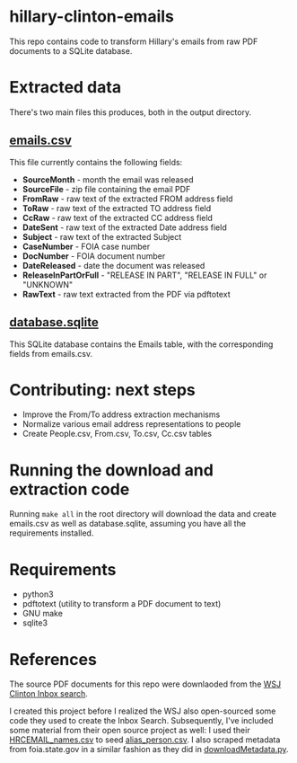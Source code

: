 # hillary-clinton-emails

This repo contains code to transform Hillary's emails from raw PDF documents to a SQLite database.

# Extracted data

There's two main files this produces, both in the output directory.

## [emails.csv](https://github.com/benhamner/hillary-clinton-emails/blob/master/output/emails.csv)

This file currently contains the following fields:

 - **SourceMonth** - month the email was released
 - **SourceFile** - zip file containing the email PDF
 - **FromRaw** - raw text of the extracted FROM address field
 - **ToRaw** - raw text of the extracted TO address field
 - **CcRaw** - raw text of the extracted CC address field
 - **DateSent** - raw text of the extracted Date address field
 - **Subject** - raw text of the extracted Subject
 - **CaseNumber** - FOIA case number
 - **DocNumber** - FOIA document number
 - **DateReleased** - date the document was released
 - **ReleaseInPartOrFull** - "RELEASE IN PART", "RELEASE IN FULL" or "UNKNOWN"
 - **RawText** - raw text extracted from the PDF via pdftotext

## [database.sqlite](https://github.com/benhamner/hillary-clinton-emails/blob/master/output/database.sqlite)

This SQLite database contains the Emails table, with the corresponding fields from emails.csv.

# Contributing: next steps

 - Improve the From/To address extraction mechanisms
 - Normalize various email address representations to people
 - Create People.csv, From.csv, To.csv, Cc.csv tables

# Running the download and extraction code

Running `make all` in the root directory will download the data and create emails.csv as well as database.sqlite, assuming you have all the requirements installed.

# Requirements

 - python3
 - pdftotext (utility to transform a PDF document to text)
 - GNU make
 - sqlite3

# References

The source PDF documents for this repo were downlaoded from the [WSJ Clinton Inbox search](http://graphics.wsj.com/hillary-clinton-email-documents/).

I created this project before I realized the WSJ also open-sourced some code they used to create the Inbox Search. Subsequently, I've included some material from their open source project as well: I used their [HRCEMAIL_names.csv](https://raw.githubusercontent.com/wsjdata/clinton-email-cruncher/d8dc1916465b90e4147460f9e432cf9cafc8d3b5/HRCEMAIL_names.csv) to seed [alias_person.csv](https://github.com/benhamner/hillary-clinton-emails/blob/master/output/versionedInput.csv). I also scraped metadata from foia.state.gov in a similar fashion as they did in [downloadMetadata.py](https://github.com/wsjdata/clinton-email-cruncher/blob/master/downloadMetadata.py).